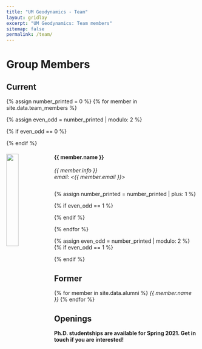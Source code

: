 ```yaml
---
title: "UM Geodynamics - Team"
layout: gridlay
excerpt: "UM Geodynamics: Team members"
sitemap: false
permalink: /team/
---
```


# Group Members

## Current
{% assign number_printed = 0 %}
{% for member in site.data.team_members %}

{% assign even_odd = number_printed | modulo: 2 %}

{% if even_odd == 0 %}
<div class="row">
{% endif %}

<div class="col-sm-6 clearfix">
  <img src="{{ site.url }}{{ site.baseurl }}/images/teampic/{{ member.photo }}" class="img-responsive" width="25%" style="float: left" />
  <h4>{{ member.name }}</h4>
  <i>{{ member.info }}<br>email: <{{ member.email }}></i>
  <ul style="overflow: hidden">

  </ul>
</div>

{% assign number_printed = number_printed | plus: 1 %}

{% if even_odd == 1 %}
</div>
{% endif %}

{% endfor %}

{% assign even_odd = number_printed | modulo: 2 %}
{% if even_odd == 1 %}
</div>
{% endif %}


## Former

<div class="row">

<div class="col-sm-8 clearfix">
{% for member in site.data.alumni %}
<i>{{ member.name }}</i>
{% endfor %}
</div>
</div>

## Openings

**Ph.D. studentships are available for Spring 2021. Get in touch if you are interested!**
<br>
<br>
